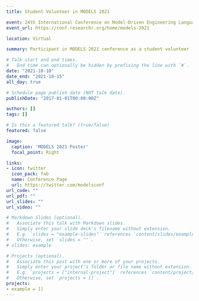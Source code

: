 ```yaml
---
title: Student Volunteer in MODELS 2021

event: 24th International Conference on Model-Driven Engineering Languages and Systems
event_url: https://conf.researchr.org/home/models-2021

location: Virtual

summary: Participant in MODELS 2021 conference as a student volunteer

# Talk start and end times.
#   End time can optionally be hidden by prefixing the line with `#`.
date: "2021-10-10"
date_end: "2021-10-15"
all_day: true

# Schedule page publish date (NOT talk date).
publishDate: "2017-01-01T00:00:00Z"

authors: []
tags: []

# Is this a featured talk? (true/false)
featured: false

image:
  caption: 'MODELS 2021 Poster'
  focal_point: Right

links:
- icon: twitter
  icon_pack: fab
  name: Conference Page
  url: https://twitter.com/modelsconf
url_code: ""
url_pdf: ""
url_slides: ""
url_video: ""

# Markdown Slides (optional).
#   Associate this talk with Markdown slides.
#   Simply enter your slide deck's filename without extension.
#   E.g. `slides = "example-slides"` references `content/slides/example-slides.md`.
#   Otherwise, set `slides = ""`.
# slides: example

# Projects (optional).
#   Associate this post with one or more of your projects.
#   Simply enter your project's folder or file name without extension.
#   E.g. `projects = ["internal-project"]` references `content/project/deep-learning/index.md`.
#   Otherwise, set `projects = []`.
projects:
- example = []
---
```

